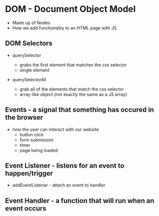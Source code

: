 # DOM - Document Object Model

- Made up of Nodes
- How we add functionality to an HTML page with JS

## DOM Selectors

- querySelector
  - grabs the first element that matches the css selector
  - single element

- querySelectorAll
  - grab all of the elements that match the css selector
  - array-like object (not exactly the same as a JS array)

## Events - a signal that something has occured in the browser

- how the user can interact with our website
  - button click
  - form submission
  - timer
  - page being loaded

## Event Listener - listens for an event to happen/trigger

- addEventListener - attach an event to handler

## Event Handler - a function that will run when an event occurs
